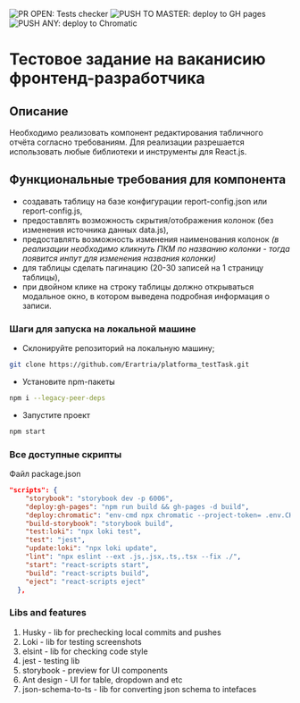 ![PR OPEN: Tests checker](https://github.com/Erartria/OTUS_react/actions/workflows/PRStyleAndTestsChecker.yml/badge.svg)
![PUSH TO MASTER: deploy to GH pages](https://github.com/Erartria/OTUS_react/actions/workflows/PushMasterDeployToGhPages.yml/badge.svg)
![PUSH ANY: deploy to Chromatic](https://github.com/Erartria/OTUS_react/actions/workflows/PushAnyDeployToChromatic.yml/badge.svg)

# Тестовое задание на ваканисию фронтенд-разработчика

## Описание
Необходимо реализовать компонент редактирования табличного отчёта согласно требованиям. Для реализации разрешается использовать любые библиотеки и инструменты для React.js.

## Функциональные требования для компонента

* создавать таблицу на базе конфигурации report-config.json или report-config.js,
* предоставлять возможность скрытия/отображения колонок (без изменения источника данных data.js),
* предоставлять возможность изменения наименования колонок *(в реализации необходимо кликнуть ПКМ по названию колонки - тогда появится инпут для изменения названия колонки)*
* для таблицы сделать пагинацию (20-30 записей на 1 страницу таблицы),
* при двойном клике на строку таблицы должно открываться модальное окно, в котором выведена подробная информация о записи.

### Шаги для запуска на локальной машине

* Склонируйте репозиторий на локальную машину;
```sh
git clone https://github.com/Erartria/platforma_testTask.git
```
* Установите npm-пакеты
```sh
npm i --legacy-peer-deps
```
* Запустите проект
```sh
npm start
```
### Все доступные скрипты
Файл package.json
```json
"scripts": {
    "storybook": "storybook dev -p 6006",
    "deploy:gh-pages": "npm run build && gh-pages -d build",
    "deploy:chromatic": "env-cmd npx chromatic --project-token= .env.CHROMATIC_PROJECT_TOKEN",
    "build-storybook": "storybook build",
    "test:loki": "npx loki test",
    "test": "jest",
    "update:loki": "npx loki update",
    "lint": "npx eslint --ext .js,.jsx,.ts,.tsx --fix ./",
    "start": "react-scripts start",
    "build": "react-scripts build",
    "eject": "react-scripts eject"
  },
```

### Libs and features

1. Husky - lib for prechecking local commits and pushes
2. Loki - lib for testing screenshots
3. elsint - lib for checking code style
4. jest - testing lib
5. storybook - preview for UI components
6. Ant design - UI for table, dropdown and etc
7. json-schema-to-ts - lib for converting json schema to intefaces
